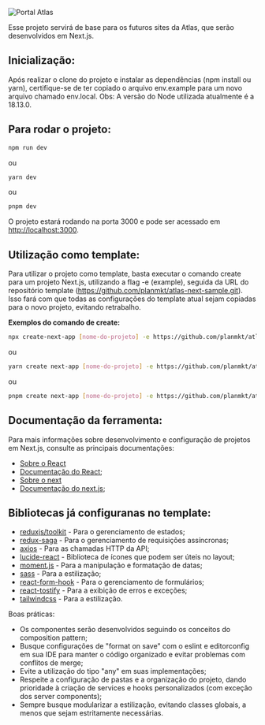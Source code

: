 ![Portal Atlas](./public/site/images/logo_footer.png)

Esse projeto servirá de base para os futuros sites da Atlas, que serão desenvolvidos em Next.js.

## Inicialização:

Após realizar o clone do projeto e instalar as dependências (npm install ou yarn), certifique-se de ter copiado o arquivo env.example para um novo arquivo chamado env.local. 
Obs: A versão do Node utilizada atualmente é a 18.13.0.

## Para rodar o projeto:

```bash
npm run dev
```
ou
```bash
yarn dev
```
ou
```bash
pnpm dev
```

O projeto estará rodando na porta 3000 e pode ser acessado em [http://localhost:3000](http://localhost:3000).

## Utilização como template:

Para utilizar o projeto como template, basta executar o comando create para um projeto Next.js, utilizando a flag -e (example), seguida da URL do repositório template (https://github.com/planmkt/atlas-next-sample.git). Isso fará com que todas as configurações do template atual sejam copiadas para o novo projeto, evitando retrabalho.

**Exemplos do comando de create:**

```bash
npx create-next-app [nome-do-projeto] -e https://github.com/planmkt/atlas-next-sample.git
```
ou
```bash
yarn create next-app [nome-do-projeto] -e https://github.com/planmkt/atlas-next-sample.git
```
ou
```bash
pnpm create next-app [nome-do-projeto] -e https://github.com/planmkt/atlas-next-sample.git
```

## Documentação da ferramenta:

Para mais informações sobre desenvolvimento e configuração de projetos em Next.js, consulte as principais documentações:

- [Sobre o React](https://react.dev/learn)
- [Documentação do React](https://react.dev/reference/react);
- [Sobre o next](https://nextjs.org/learn/foundations/about-nextjs)
- [Documentação do next.js](https://nextjs.org/docs);

## Bibliotecas já configuranas no template:

- [reduxjs/toolkit](https://redux-toolkit.js.org/) - Para o gerenciamento de estados;
- [redux-saga](https://redux-saga.js.org/) - Para o gerenciamento de requisições assíncronas;
- [axios](https://axios-http.com/ptbr/docs/intro) - Para as chamadas HTTP da API;
- [lucide-react](https://lucide.dev/) - Biblioteca de ícones que podem ser úteis no layout;
- [moment.js](https://momentjs.com/) - Para a manipulação e formatação de datas;
- [sass](https://sass-lang.com/) - Para a estilização;
- [react-form-hook](https://www.react-hook-form.com/) - Para o gerenciamento de formulários;
- [react-tostify](https://fkhadra.github.io/react-toastify/introduction) - Para a exibição de erros e exceções;
- [tailwindcss](https://tailwindcss.com/) - Para a estilização.

Boas práticas:
- Os componentes serão desenvolvidos seguindo os conceitos do composition pattern;
- Busque configurações de "format on save" com o eslint e editorconfig em sua IDE para manter o código organizado e evitar problemas com conflitos de merge;
- Evite a utilização do tipo "any" em suas implementações;
- Respeite a configuração de pastas e a organização do projeto, dando prioridade à criação de services e hooks personalizados (com exceção dos server components);
- Sempre busque modularizar a estilização, evitando classes globais, a menos que sejam estritamente necessárias.

